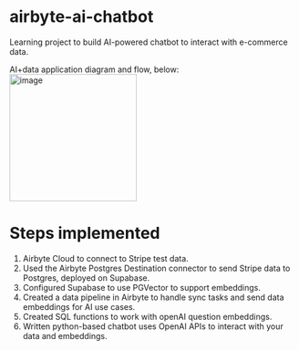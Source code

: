 # airbyte-ai-chatbot

Learning project to build AI-powered chatbot to interact with e-commerce data.

AI+data application diagram and flow, below:
<img width="223" alt="image" src="https://github.com/user-attachments/assets/a1c38df5-4419-445d-bb70-1c8140f26802" />

# Steps implemented
1. Airbyte Cloud to connect to Stripe test data.
2. Used the Airbyte Postgres Destination connector to send Stripe data to Postgres, deployed on Supabase.
3. Configured Supabase to use PGVector to support embeddings.
4. Created a data pipeline in Airbyte to handle sync tasks and send data embeddings for AI use cases.
5. Created SQL functions to work with openAI question embeddings.
6. Written python-based chatbot uses OpenAI APIs to interact with your data and embeddings.
